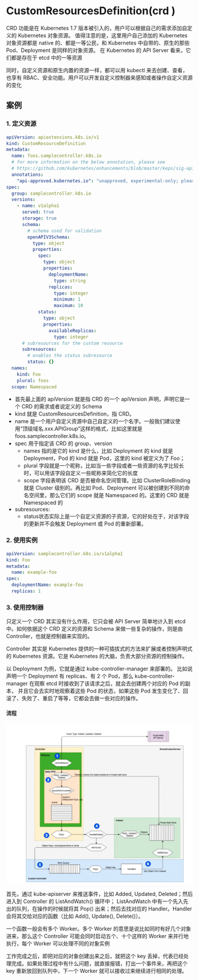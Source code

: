 # CustomResourcesDefinition(crd )

CRD 功能是在 Kubernetes 1.7 版本被引入的，用户可以根据自己的需求添加自定义的 Kubernetes 对象资源。
值得注意的是，这里用户自己添加的 Kubernetes 对象资源都是 native 的、都是一等公民，和 Kubernetes 中自带的、原生的那些 Pod、Deployment 是同样的对象资源。
在 Kubernetes 的 API Server 看来，它们都是存在于 etcd 中的一等资源

同时，自定义资源和原生内置的资源一样，都可以用 kubectl  来去创建、查看，也享有 RBAC、安全功能。用户可以开发自定义控制器来感知或者操作自定义资源的变化

## 案例
### 1. 定义资源
```yaml
apiVersion: apiextensions.k8s.io/v1
kind: CustomResourceDefinition
metadata:
  name: foos.samplecontroller.k8s.io
  # for more information on the below annotation, please see
  # https://github.com/kubernetes/enhancements/blob/master/keps/sig-api-machinery/2337-k8s.io-group-protection/README.md
  annotations:
    "api-approved.kubernetes.io": "unapproved, experimental-only; please get an approval from Kubernetes API reviewers if you're trying to develop a CRD in the *.k8s.io or *.kubernetes.io groups"
spec:
  group: samplecontroller.k8s.io
  versions:
    - name: v1alpha1
      served: true
      storage: true
      schema:
        # schema used for validation
        openAPIV3Schema:
          type: object
          properties:
            spec:
              type: object
              properties:
                deploymentName:
                  type: string
                replicas:
                  type: integer
                  minimum: 1
                  maximum: 10
            status:
              type: object
              properties:
                availableReplicas:
                  type: integer
      # subresources for the custom resource
      subresources:
        # enables the status subresource
        status: {}
  names:
    kind: Foo
    plural: foos
  scope: Namespaced
```
- 首先最上面的 apiVersion 就是指 CRD 的一个 apiVersion 声明，声明它是一个 CRD 的需求或者说定义的 Schema
- kind 就是 CustomResourcesDefinition，指 CRD。
- name 是一个用户自定义资源中自己自定义的一个名字。一般我们建议使用“顶级域名.xxx.APIGroup”这样的格式，比如这里就是 foos.samplecontroller.k8s.io。
- spec 用于指定该 CRD 的 group、version
    - names 指的是它的 kind 是什么，比如 Deployment 的 kind 就是 Deployment，Pod 的 kind 就是 Pod，这里的 kind 被定义为了 Foo；
    - plural 字段就是一个昵称，比如当一些字段或者一些资源的名字比较长时，可以用该字段自定义一些昵称来简化它的长度
    - scope 字段表明该 CRD 是否被命名空间管理。比如 ClusterRoleBinding 就是 Cluster 级别的。再比如 Pod、Deployment 可以被创建到不同的命名空间里，那么它们的 scope 就是 Namespaced 的。这里的 CRD 就是 Namespaced 的
- subresources: 
    - status状态实际上是一个自定义资源的子资源，它的好处在于，对该字段的更新并不会触发 Deployment 或 Pod 的重新部署。
### 2. 使用实例
```yaml
apiVersion: samplecontroller.k8s.io/v1alpha1
kind: Foo
metadata:
  name: example-foo
spec:
  deploymentName: example-foo
  replicas: 1

```


### 3. 使用控制器

只定义一个 CRD 其实没有什么作用，它只会被 API Server 简单地计入到 etcd 中。如何依据这个 CRD 定义的资源和 Schema 来做一些复杂的操作，则是由 Controller，也就是控制器来实现的。

Controller 其实是 Kubernetes 提供的一种可插拔式的方法来扩展或者控制声明式的 Kubernetes 资源。它是 Kubernetes 的大脑，负责大部分资源的控制操作。

以 Deployment 为例，它就是通过 kube-controller-manager 来部署的。
比如说声明一个 Deployment 有 replicas、有 2 个 Pod，那么 kube-controller-manager 在观察 etcd 时接收到了该请求之后，就会去创建两个对应的 Pod 的副本，
并且它会去实时地观察着这些 Pod 的状态，如果这些 Pod 发生变化了、回滚了、失败了、重启了等等，它都会去做一些对应的操作。

#### 流程
![](.crd_images/controller_process.png)

首先，通过 kube-apiserver 来推送事件，比如 Added, Updated, Deleted；然后进入到 Controller 的 ListAndWatch() 循环中；
ListAndWatch 中有一个先入先出的队列，在操作的时候就将其 Pop() 出来；然后去找对应的 Handler。Handler 会将其交给对应的函数（比如 Add(), Update(), Delete()）。

一个函数一般会有多个 Worker。多个 Worker 的意思是说比如同时有好几个对象进来，那么这个 Controller 可能会同时启动五个、十个这样的 Worker 来并行地执行，每个 Worker 可以处理不同的对象实例

工作完成之后，即把对应的对象创建出来之后，就把这个 key 丢掉，代表已经处理完成。如果处理过程中有什么问题，就直接报错，打出一个事件来，再把这个 key 重新放回到队列中，下一个 Worker 就可以接收过来继续进行相同的处理。

